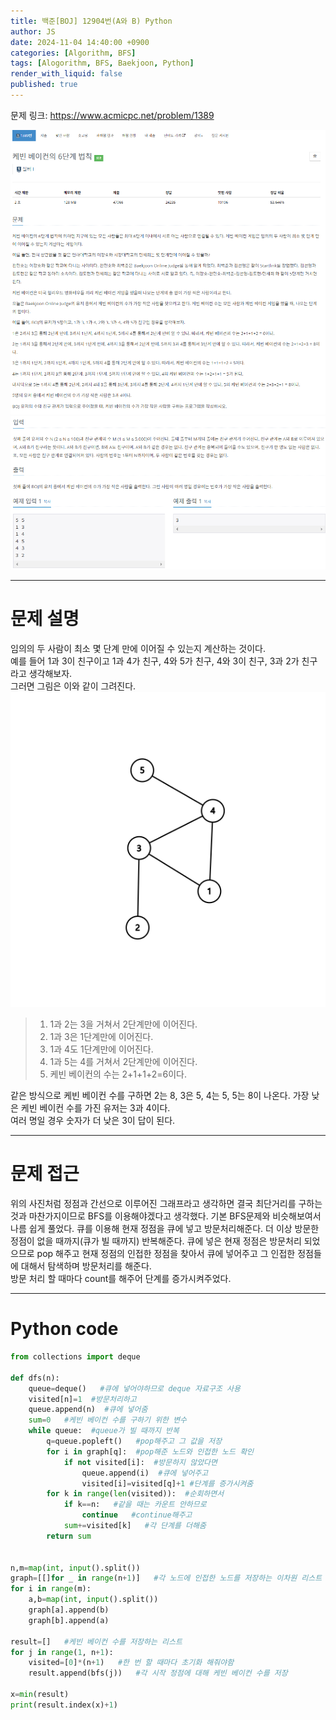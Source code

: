 ```yaml
---
title: 백준[BOJ] 12904번(A와 B) Python
author: JS
date: 2024-11-04 14:40:00 +0900
categories: [Algorithm, BFS]
tags: [Alogorithm, BFS, Baekjoon, Python]
render_with_liquid: false
published: true
---
```


문제 링크: <https://www.acmicpc.net/problem/1389>

![img](./assets/img/baekjoon/1389-1.png)
![img](./assets/img/baekjoon/1389-2.png)

------

# __문제 설명__
임의의 두 사람이 최소 몇 단계 만에 이어질 수 있는지 계산하는 것이다.  
예를 들어 1과 3이 친구이고 1과 4가 친구, 4와 5가 친구, 4와 3이 친구, 3과 2가 친구라고 생각해보자.  
그러면 그림은 이와 같이 그려진다. 
![img](./assets/img/baekjoon/graph.png)  
> 1. 1과 2는 3을 거쳐서 2단계만에 이어진다.
> 2. 1과 3은 1단계만에 이어진다.
> 3. 1과 4도 1단계만에 이어진다.
> 4. 1과 5는 4를 거쳐서 2단계만에 이어진다. 
> 5. 케빈 베이컨의 수는 2+1+1+2=6이다.  

같은 방식으로 케빈 베이컨 수를 구하면 2는 8, 3은 5, 4는 5, 5는 8이 나온다. 가장 낮은 케빈 베이컨 수를 가진 유저는 3과 4이다.  
여러 명일 경우 숫자가 더 낮은 3이 답이 된다.

----
# __문제 접근__
위의 사진처럼 정점과 간선으로 이루어진 그래프라고 생각하면 결국 최단거리를 구하는 것과 마찬가지이므로 BFS를 이용해야겠다고 생각했다. 기본 BFS문제와 비슷해보여서 나름 쉽게 풀었다.
 큐를 이용해 현재 정점을 큐에 넣고 방문처리해준다. 더 이상 방문한 정점이 없을 때까지(큐가 빌 때까지) 반복해준다. 큐에 넣은 현재 정점은 방문처리 되었으므로 pop 해주고 현재 정점의 인접한 정점을 찾아서 큐에 넣어주고 그 인접한 정점들에 대해서 탐색하며 방문처리를 해준다.  
 방문 처리 할 때마다 count를 해주어 단계를 증가시켜주었다.

----

# Python code
```python
from collections import deque

def dfs(n):
    queue=deque()   #큐에 넣어야하므로 deque 자료구조 사용
    visited[n]=1  #방문처리하고
    queue.append(n)  #큐에 넣어줌
    sum=0   #케빈 베이컨 수를 구하기 위한 변수
    while queue:  #queue가 빌 때까지 반복
        q=queue.popleft()   #pop해주고 그 값을 저장
        for i in graph[q]:  #pop해준 노드와 인접한 노드 확인
            if not visited[i]:  #방문하지 않았다면
                queue.append(i)  #큐에 넣어주고
                visited[i]=visited[q]+1 #단계를 증가시켜줌
        for k in range(len(visited)):  #순회하면서
            if k==n:   #같을 때는 카운트 안하므로 
                continue   #continue해주고
            sum+=visited[k]   #각 단계를 더해줌
        return sum


n,m=map(int, input().split())
graph=[[]for _ in range(n+1)]   #각 노드에 인접한 노드를 저장하는 이차원 리스트
for i in range(m):
    a,b=map(int, input().split())
    graph[a].append(b)
    graph[b].append(a)

result=[]   #케빈 베이컨 수를 저장하는 리스트
for j in range(1, n+1):
    visited=[0]*(n+1)   #한 번 할 때마다 초기화 해줘야함
    result.append(bfs(j))   #각 시작 정점에 대해 케빈 베이컨 수를 저장

x=min(result)
print(result.index(x)+1)
```
